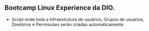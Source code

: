 ## **Bootcamp Linux Experience da DIO.**
- Script onde toda a Infraestrutura de usuários, Grupos de usuários, Diretórios e Permissões serão criadas automaticamente.
